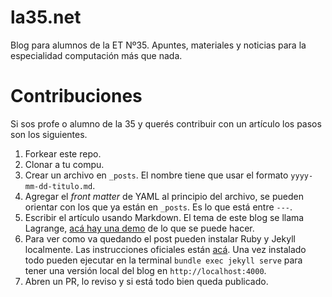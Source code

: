 # la35.net

Blog para alumnos de la ET Nº35. Apuntes, materiales y noticias para la especialidad computación más que nada.

# Contribuciones

Si sos profe o alumno de la 35 y querés contribuir con un artículo los pasos son los siguientes.

1. Forkear este repo.
2. Clonar a tu compu.
3. Crear un archivo en `_posts`. El nombre tiene que usar el formato `yyyy-mm-dd-titulo.md`.
4. Agregar el _front matter_ de YAML al principio del archivo, se pueden orientar con los que ya están en `_posts`. Es lo que está entre `---`.
5. Escribir el artículo usando Markdown. El tema de este blog se llama Lagrange, [acá hay una demo](https://lenpaul.github.io/Lagrange/journal/text-formatting-examples.html) de lo que se puede hacer.
6. Para ver como va quedando el post pueden instalar Ruby y Jekyll localmente. Las instrucciones oficiales están [acá](https://jekyllrb.com/docs/installation/). Una vez instalado todo pueden ejecutar en la terminal `bundle exec jekyll serve` para tener una versión local del blog en `http://localhost:4000`.
7. Abren un PR, lo reviso y si está todo bien queda publicado.
